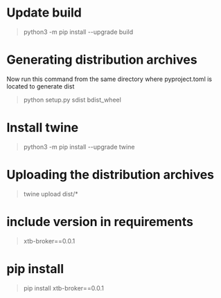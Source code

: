# Update build
> python3 -m pip install --upgrade build

# Generating distribution archives
Now run this command from the same directory where pyproject.toml is located to generate dist
> python setup.py sdist bdist_wheel

# Install twine
> python3 -m pip install --upgrade twine

# Uploading the distribution archives 
> twine upload dist/*

# include version in requirements 
> xtb-broker==0.0.1 

# pip install
> pip install xtb-broker==0.0.1
> 
> 

